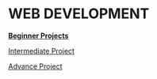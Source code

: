 # WEB DEVELOPMENT

[**Beginner Projects**](Beginner%20Projects%20193e18e9c90e8030ad9adc4bedb54fe4.md)

[Intermediate Project](Intermediate%20Project%20193e18e9c90e80fc8431ced48f5126dc.md)

[Advance Project](Advance%20Project%20193e18e9c90e80ae9a45c9d91d9b1af1.md)